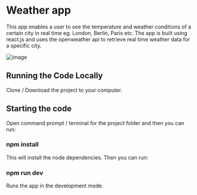# Weather app

This app enables a user to see the temperature and weather conditions of a certain city in real time eg. London, Berlin, Paris etc. The app is built using react.js and uses the openweather api to retrieve real time weather data for a specific city. 

![image](https://github.com/johnnyd81/weather-app/assets/95863021/947e8fef-5caf-4e41-9bf8-4737f3da124e)

## Running the Code Locally
Clone / Download the project to your computer.

## Starting the code
Open command prompt / terminal for the project folder and then you can run:

### npm install
This will install the node dependencies. Then you can run:

### npm run dev
Runs the app in the development mode.




